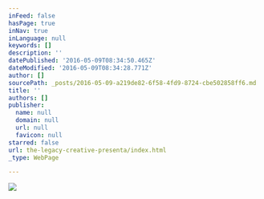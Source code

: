 ```yaml
---
inFeed: false
hasPage: true
inNav: true
inLanguage: null
keywords: []
description: ''
datePublished: '2016-05-09T08:34:50.465Z'
dateModified: '2016-05-09T08:34:28.771Z'
author: []
sourcePath: _posts/2016-05-09-a219de82-6f58-4fd9-8724-cbe502858ff6.md
title: ''
authors: []
publisher:
  name: null
  domain: null
  url: null
  favicon: null
starred: false
url: the-legacy-creative-presenta/index.html
_type: WebPage

---
```

![](https://the-grid-user-content.s3-us-west-2.amazonaws.com/58284c17-d349-41e5-a9fe-fc795c7b58fc.jpg)